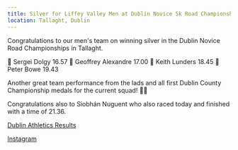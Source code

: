 ```yaml
---
title: Silver for Liffey Valley Men at Dublin Novice 5k Road Championships
location: Tallaght, Dublin
---
```


Congratulations to our men's team on winning silver in the Dublin Novice Road Championships in Tallaght. 

🥈 Sergei Dolgy			16.57
🥈 Geoffrey Alexandre		17.00
🥈 Keith Lunders			18.45
🥈 Peter Bowe				19.43

Another great team performance from the lads and all first Dublin County Championship medals for the current squad! 🥈🥈

Congratulations also to Siobhán Nuguent who also raced today and finished with a time of 21.36. 

<a href="https://dublinathletics.com/results/senior-results/2021-results/dublin-5k-road-race-championship-2022" target="_blank" rel="noopener noreferrer">Dublin Athletics Results</a>

<a href="https://www.instagram.com/p/CgZNm1tsYYV/" target="_blank" rel="noopener noreferrer">Instagram</a>